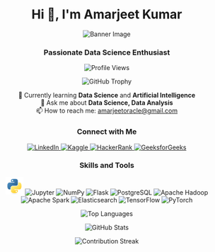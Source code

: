 <!-- Profile Header -->
<h1 align="center">Hi 👋, I'm Amarjeet Kumar</h1>
<p align="center">
  <img src="https://api.careers.fresenius.com/images/4a9e0fed-f1d2-49ce-92d1-8af5ba2df041" alt="Banner Image">
</p>
<h3 align="center">Passionate Data Science Enthusiast</h3>

<!-- Profile Views Badge -->
<p align="center">
  <img src="https://komarev.com/ghpvc/?username=amarjeetamrat910&label=Profile%20views&color=0e75b6&style=flat" alt="Profile Views">
</p>

<!-- Trophy Shelf -->
<p align="center">
  <img src="https://github-profile-trophy.vercel.app/?username=amarjeetamrat910" alt="GitHub Trophy">
</p>

<!-- Bio and Contact Information -->
<p align="center">
  🌱 Currently learning <strong>Data Science</strong> and <strong>Artificial Intelligence</strong><br>
  💬 Ask me about <strong>Data Science, Data Analysis</strong><br>
  📫 How to reach me: <a href="mailto:amarjeetoracle@gmail.com">amarjeetoracle@gmail.com</a><br>
</p>

<!-- Social Media Links -->
<h3 align="center">Connect with Me</h3>
<p align="center">
  <a href="https://linkedin.com/in/amarjeet-kumar-a04a78185" target="_blank">
    <img src="https://raw.githubusercontent.com/rahuldkjain/github-profile-readme-generator/master/src/images/icons/Social/linked-in-alt.svg" alt="LinkedIn" height="30" width="40" />
  </a>
  <a href="https://kaggle.com/amarjeetkumar910" target="_blank">
    <img src="https://raw.githubusercontent.com/rahuldkjain/github-profile-readme-generator/master/src/images/icons/Social/kaggle.svg" alt="Kaggle" height="30" width="40" />
  </a>
  <a href="https://www.hackerrank.com/amarjeet_9" target="_blank">
    <img src="https://raw.githubusercontent.com/rahuldkjain/github-profile-readme-generator/master/src/images/icons/Social/hackerrank.svg" alt="HackerRank" height="30" width="40" />
  </a>
  <a href="https://auth.geeksforgeeks.org/user/amarjeetamrat999/" target="_blank">
    <img src="https://raw.githubusercontent.com/rahuldkjain/github-profile-readme-generator/master/src/images/icons/Social/geeks-for-geeks.svg" alt="GeeksforGeeks" height="30" width="40" />
  </a>
</p>

<!-- Skills and Tools with Stickers -->
<h3 align="center">Skills and Tools</h3>
<p align="center">
  <!-- Data Science and AI Icons -->
  <img src="https://raw.githubusercontent.com/devicons/devicon/master/icons/python/python-original.svg" alt="Python" width="40" height="40"/>
  <img src="https://www.vectorlogo.zone/logos/jupyter/jupyter-icon.svg" alt="Jupyter" width="40" height="40"/>
  <img src="https://www.vectorlogo.zone/logos/numpy/numpy-icon.svg" alt="NumPy" width="40" height="40"/>
  <img src="https://www.vectorlogo.zone/logos/pocoo_flask/pocoo_flask-icon.svg" alt="Flask" width="40" height="40"/>
  <img src="https://www.vectorlogo.zone/logos/postgresql/postgresql-icon.svg" alt="PostgreSQL" width="40" height="40"/>
  <img src="https://www.vectorlogo.zone/logos/apache_hadoop/apache_hadoop-icon.svg" alt="Apache Hadoop" width="40" height="40"/>
  <img src="https://www.vectorlogo.zone/logos/apache_spark/apache_spark-icon.svg" alt="Apache Spark" width="40" height="40"/>
  <img src="https://www.vectorlogo.zone/logos/elastic/elastic-icon.svg" alt="Elasticsearch" width="40" height="40"/>
  <img src="https://www.vectorlogo.zone/logos/tensorflow/tensorflow-icon.svg" alt="TensorFlow" width="40" height="40"/>
  <img src="https://www.vectorlogo.zone/logos/pytorch/pytorch-icon.svg" alt="PyTorch" width="40" height="40"/>
</p>

<!-- GitHub Stats and Language Card -->
<p align="center">
  <img src="https://github-readme-stats.vercel.app/api/top-langs/?username=amarjeetamrat910&layout=compact" alt="Top Languages">
</p>

<p align="center">
  <img src="https://github-readme-stats.vercel.app/api?username=amarjeetamrat910&show_icons=true" alt="GitHub Stats">
</p>

<!-- GitHub Contribution Streak -->
<p align="center">
  <img src="https://github-readme-streak-stats.herokuapp.com/?user=amarjeetamrat910" alt="Contribution Streak">
</p>
